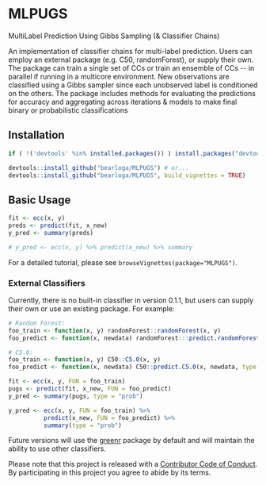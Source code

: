# MLPUGS
MultiLabel Prediction Using Gibbs Sampling (& Classifier Chains)

An implementation of classifier chains for multi-label prediction. Users can employ an external package (e.g. C50, randomForest), or supply their own. The package can train a single set of CCs or train an ensemble of CCs -- in parallel if running in a multicore environment. New observations are classified using a Gibbs sampler since each unobserved label is conditioned on the others. The package includes methods for evaluating the predictions for accuracy and aggregating across iterations & models to make final binary or probabilistic classifications

## Installation

```R
if ( !('devtools' %in% installed.packages()) ) install.packages("devtools")

devtools::install_github("bearloga/MLPUGS") # or...
devtools::install_github("bearloga/MLPUGS", build_vignettes = TRUE)
```

## Basic Usage

```R
fit <- ecc(x, y)
preds <- predict(fit, x_new)
y_pred <- summary(preds)

# y_pred <- ecc(x, y) %>% predict(x_new) %>% summary
```

For a detailed tutorial, please see `browseVignettes(package="MLPUGS")`.

### External Classifiers

Currently, there is no built-in classifier in version 0.1.1, but users can supply their own or use an existing package. For example:

```R
# Random Forest:
foo_train <- function(x, y) randomForest::randomForest(x, y)
foo_predict <- function(x, newdata) randomForest:::predict.randomForest(x, newdata, type = "prob")

# C5.0:
foo_train <- function(x, y) C50::C5.0(x, y)
foo_predict <- function(x, newdata) C50::predict.C5.0(x, newdata, type = "prob")

fit <- ecc(x, y, FUN = foo_train)
pugs <- predict(fit, x_new, FUN = foo_predict)
y_pred <- summary(pugs, type = "prob")

y_pred <- ecc(x, y, FUN = foo_train) %>%
          predict(x_new, FUN = foo_predict) %>%
          summary(type = "prob")
```

Future versions will use the [greenr](https://github.com/bearloga/greenr) package by default and will maintain the ability to use other classifiers.

Please note that this project is released with a [Contributor Code of Conduct](CONDUCT.md). By participating in this project you agree to abide by its terms.
